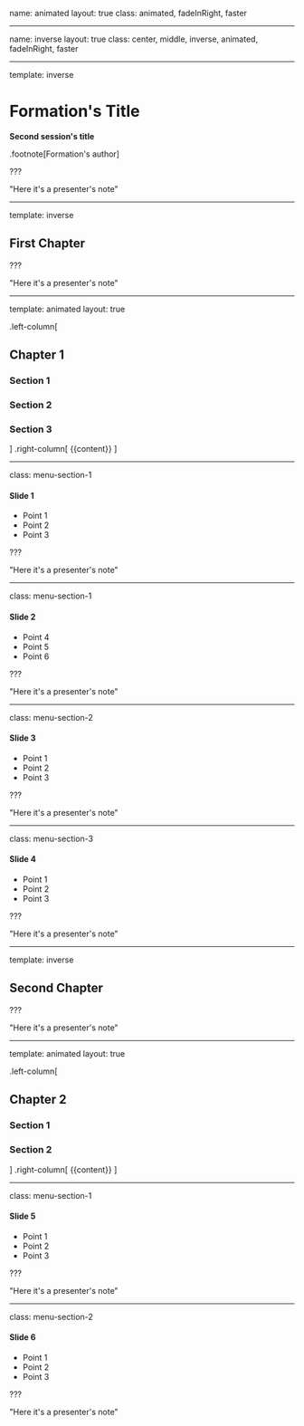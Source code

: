 name: animated
layout: true
class: animated, fadeInRight, faster

---
name: inverse
layout: true
class: center, middle, inverse, animated, fadeInRight, faster

---
template: inverse

# Formation's Title 
**Second session's title**

.footnote[Formation's author]

???

"Here it's a presenter's note"

---
template: inverse

## First Chapter

???

"Here it's a presenter's note"

---
template: animated
layout: true

.left-column[
## Chapter 1
### Section 1
### Section 2
### Section 3
]
.right-column[
{{content}}
]

---
class: menu-section-1

#### Slide 1

- Point 1
- Point 2
- Point 3

???

"Here it's a presenter's note"

---
class: menu-section-1

#### Slide 2

- Point 4
- Point 5
- Point 6

???

"Here it's a presenter's note"

---
class: menu-section-2

#### Slide 3

- Point 1
- Point 2
- Point 3

???

"Here it's a presenter's note"

---
class: menu-section-3

#### Slide 4

- Point 1
- Point 2
- Point 3

???

"Here it's a presenter's note"

---
template: inverse

## Second Chapter

???

"Here it's a presenter's note"

---
template: animated
layout: true

.left-column[
## Chapter 2
### Section 1
### Section 2
]
.right-column[
{{content}}
]

---
class: menu-section-1

#### Slide 5

- Point 1
- Point 2
- Point 3

???

"Here it's a presenter's note"

---
class: menu-section-2

#### Slide 6

- Point 1
- Point 2
- Point 3

???

"Here it's a presenter's note"

